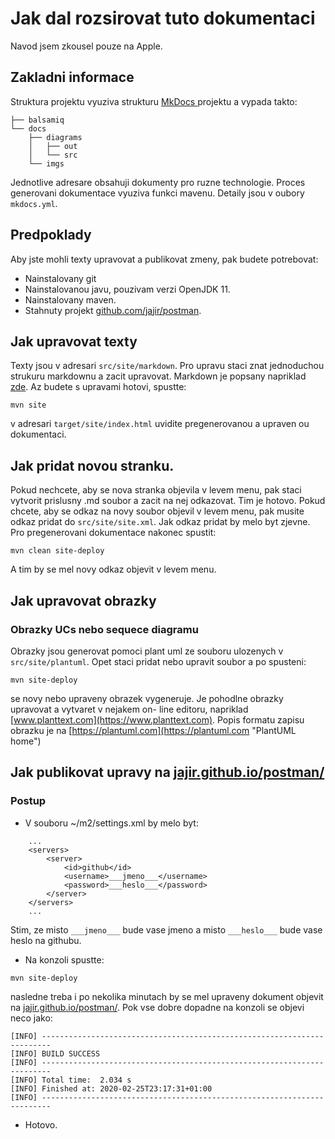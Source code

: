 # Jak dal rozsirovat tuto dokumentaci

Navod jsem zkousel pouze na Apple.

## Zakladni informace

Struktura projektu vyuziva strukturu [MkDocs	](https://www.mkdocs.org) projektu a vypada takto:
```
├── balsamiq
└── docs
    ├── diagrams
    │   ├── out
    │   └── src
    └── imgs
```
Jednotlive adresare obsahuji dokumenty pro ruzne technologie. Proces generovani dokumentace vyuziva funkci mavenu. Detaily jsou v oubory ``mkdocs.yml``. 


## Predpoklady

Aby jste mohli texty upravovat a publikovat zmeny, pak budete potrebovat:
 
* Nainstalovany git
* Nainstalovanou javu, pouzivam verzi OpenJDK 11.
* Nainstalovany maven.
* Stahnuty projekt [github.com/jajir/postman](https://github.com/jajir/postman).

## Jak upravovat texty

Texty jsou v adresari ``src/site/markdown``. Pro upravu staci znat jednoduchou strukuru markdownu a zacit upravovat. Markdown je popsany napriklad [zde](https://daringfireball.net/projects/markdown/syntax). Az budete s upravami hotovi, spustte:

```
mvn site
```
v adresari ``target/site/index.html`` uvidite pregenerovanou a upraven	ou dokumentaci.


## Jak pridat novou stranku.

Pokud nechcete, aby se nova stranka objevila v levem menu, pak staci vytvorit prislusny .md soubor a zacit na nej odkazovat. Tim je hotovo. Pokud chcete, aby se odkaz na novy soubor objevil v levem menu, pak musite odkaz pridat do ``src/site/site.xml``. Jak odkaz pridat by melo byt zjevne. Pro pregenerovani dokumentace nakonec spustit:
```
mvn clean site-deploy
```
A tim by se mel novy odkaz objevit v levem menu.

## Jak upravovat obrazky

### Obrazky UCs nebo sequece diagramu

Obrazky jsou generovat pomoci plant uml ze souboru ulozenych v ``src/site/plantuml``. Opet staci pridat nebo upravit soubor a po spusteni:
```
mvn site-deploy
```
se novy nebo upraveny obrazek vygeneruje. Je pohodlne obrazky upravovat a vytvaret v nejakem on-	line editoru, napriklad [www.planttext.com](https://www.planttext.com). Popis formatu zapisu obrazku je na [https://plantuml.com](https://plantuml.com "PlantUML home")


## Jak publikovat upravy na [jajir.github.io/postman/](https://jajir.github.io/postman/)

### Postup
- V souboru ~/m2/settings.xml by melo byt:

```
	...
	<servers>
		<server>
			<id>github</id>
			<username>___jmeno___</username>
			<password>___heslo___</password>
		</server>
	</servers>
	...
```

Stim, ze misto  ``___jmeno___`` bude vase jmeno a misto ``___heslo___`` bude vase heslo na githubu.

- Na konzoli spustte:

```
mvn site-deploy
```

nasledne treba i po nekolika	 minutach by se mel upraveny dokument objevit na [jajir.github.io/postman/](https://jajir.github.io/postman/). Pok vse dobre dopadne na konzoli se objevi neco jako:
```
[INFO] ------------------------------------------------------------------------
[INFO] BUILD SUCCESS
[INFO] ------------------------------------------------------------------------
[INFO] Total time:  2.034 s
[INFO] Finished at: 2020-02-25T23:17:31+01:00
[INFO] ------------------------------------------------------------------------
```

- Hotovo.